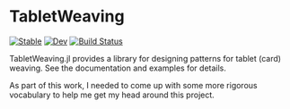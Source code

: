 # TabletWeaving
[![Stable](https://img.shields.io/badge/docs-stable-blue.svg)](https://MarkNahabedian.github.io/TabletWeaving.jl/stable/)
[![Dev](https://img.shields.io/badge/docs-dev-blue.svg)](https://MarkNahabedian.github.io/TabletWeaving.jl/dev/)
[![Build Status](https://github.com/MarkNahabedian/TabletWeaving.jl/actions/workflows/CI.yml/badge.svg?branch=gh-pages)](https://github.com/MarkNahabedian/TabletWeaving.jl/actions/workflows/CI.yml?query=branch%3Agh-pages)

TabletWeaving.jl provides a library for designing patterns for tablet
(card) weaving.  See the documentation and examples for details.

As part of this work, I needed to come up with some more rigorous
vocabulary to help me get my head around this project.
